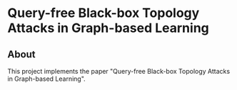 Query-free Black-box Topology Attacks in Graph-based Learning
===============================================================================

About
-----

This project implements the paper "Query-free Black-box Topology Attacks in Graph-based Learning".

